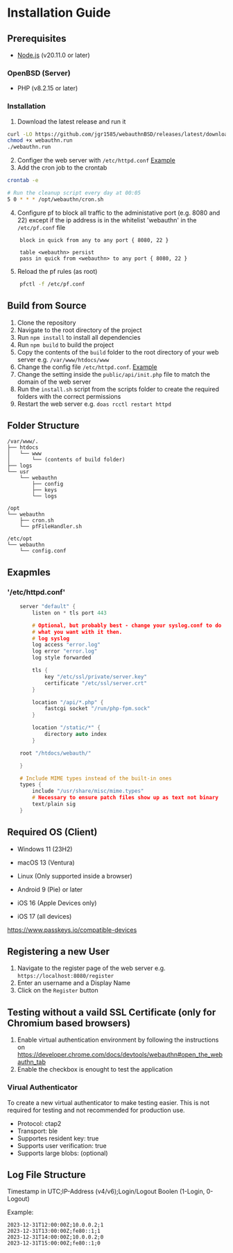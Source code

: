 # Installation Guide

## Prerequisites
- [Node.js](https://nodejs.org/en/) (v20.11.0 or later)

### OpenBSD (Server)
- PHP (v8.2.15 or later)

### Installation
1. Download the latest release and run it
```bash
curl -LO https://github.com/jgr1585/webauthnBSD/releases/latest/download/webauthn.run
chmod +x webauthn.run
./webauthn.run
```
2. Configer the web server with `/etc/httpd.conf` [Example](#etchttpdconf)
3. Add the cron job to the crontab
```bash
crontab -e
```
```bash
# Run the cleanup script every day at 00:05
5 0 * * * /opt/webauthn/cron.sh
```
4. Configure pf to block all traffic to the administative port (e.g. 8080 and 22) except if the ip address is in the whitelist 'webauthn' in the `/etc/pf.conf` file
```pf
    block in quick from any to any port { 8080, 22 }

    table <webauthn> persist
    pass in quick from <webauthn> to any port { 8080, 22 }
```
5. Reload the pf rules (as root)
```bash
    pfctl -f /etc/pf.conf
```

## Build from Source
1. Clone the repository
2. Navigate to the root directory of the project
3. Run `npm install` to install all dependencies
4. Run `npm build` to build the project
5. Copy the contents of the `build` folder to the root directory of your web server e.g. `/var/www/htdocs/www`
6. Change the config file `/etc/httpd.conf`. [Example](#etchttpdconf)
7. Change the setting inside the `public/api/init.php` file to match the domain of the web server
8. Run the `install.sh` script from the scripts folder to create the required folders with the correct permissions
9. Restart the web server e.g. `doas rcctl restart httpd`

## Folder Structure
```
/var/www/.
├── htdocs
│   └── www
│       └── (contents of build folder)
├── logs
└── usr
    └── webauthn
        ├── config
        ├── keys
        └── logs

/opt
└── webauthn
    ├── cron.sh
    └── pfFileHandler.sh

/etc/opt
└── webauthn
    └── config.conf
```

## Exapmles

### '/etc/httpd.conf'
```c
    server "default" {
        listen on * tls port 443

        # Optional, but probably best - change your syslog.conf to do
        # what you want with it then.
        # log syslog
        log access "error.log"
        log error "error.log"
        log style forwarded

        tls {
            key "/etc/ssl/private/server.key"
            certificate "/etc/ssl/server.crt"
        }

        location "/api/*.php" {
            fastcgi socket "/run/php-fpm.sock"
        }

        location "/static/*" {
            directory auto index
        }

    root "/htdocs/webauth/"

    }

    # Include MIME types instead of the built-in ones
    types {
        include "/usr/share/misc/mime.types"
        # Necessary to ensure patch files show up as text not binary
        text/plain sig
    }
```

## Required OS (Client)
- Windows 11 (23H2)
- macOS 13 (Ventura)
- Linux (Only supported inside a browser)

- Android 9 (Pie) or later
- iOS 16 (Apple Devices only)
- iOS 17 (all devices)

https://www.passkeys.io/compatible-devices

## Registering a new User
1. Navigate to the register page of the web server e.g. `https://localhost:8080/register`
2. Enter an username and a Display Name
3. Click on the `Register` button

## Testing without a vaild SSL Certificate (only for Chromium based browsers)
1. Enable virtual authentication environment by following the instructions on https://developer.chrome.com/docs/devtools/webauthn#open_the_webauthn_tab
2. Enable the checkbox is enought to test the application

### Virual Authenticator
To create a new virtual authenticator to make testing easier. This is not required for testing and not recommended for production use.
- Protocol: ctap2
- Transport: ble
- Supportes resident key: true
- Supports user verification: true
- Supports large blobs: (optional)

## Log File Structure
Timestamp in UTC;IP-Address (v4/v6);Login/Logout Boolen (1-Login, 0-Logout)

Example:
```
2023-12-31T12:00:00Z;10.0.0.2;1
2023-12-31T13:00:00Z;fe80::1;1
2023-12-31T14:00:00Z;10.0.0.2;0
2023-12-31T15:00:00Z;fe80::1;0
```